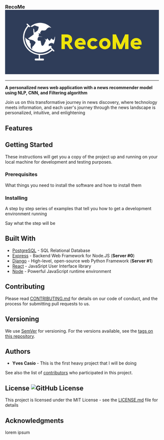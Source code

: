### RecoMe ![Recome Banner](recome-banner.png)
---

**A personalized news web application with a news recommender model using NLP, CNN, and Filtering algorithm**


Join us on this transformative journey in news discovery, where technology meets information, and each user's journey through the news landscape is personalized, intuitive, and enlightening

## Features

## Getting Started

These instructions will get you a copy of the project up and running on your local machine for development and testing purposes.

### Prerequisites

What things you need to install the software and how to install them

### Installing

A step by step series of examples that tell you how to get a development environment running

Say what the step will be

## Built With 

* [PostgreSQL](https://www.postgresql.org/) - SQL Relational Database
* [Express](https://expressjs.com/) - Backend Web Framework for Node.JS (**Server #0**)
* [Django](https://www.djangoproject.com/) - High-level, open-source web Python Framework (**Server #1**)
* [React](https://react.dev/) - JavaSript User Interface library 
* [Node](https://nodejs.org/en) - Powerful JavaScript runtime environment

## Contributing

Please read [CONTRIBUTING.md](CONTRIBUTING) for details on our code of conduct, and the process for submitting pull requests to us.

## Versioning

We use [SemVer](http://semver.org/) for versioning. For the versions available, see the [tags on this repository](https://github.com/your/project/tags). 

## Authors

* **Yves Casio** - This is the first heavy project that I will be doing

See also the list of [contributors](https://github.com/your/project/contributors) who participated in this project.

## License ![GitHub License](https://img.shields.io/github/license/yvesito/recome)

This project is licensed under the MIT License - see the [LICENSE.md](LICENSE) file for details

## Acknowledgments

lorem ipsum
